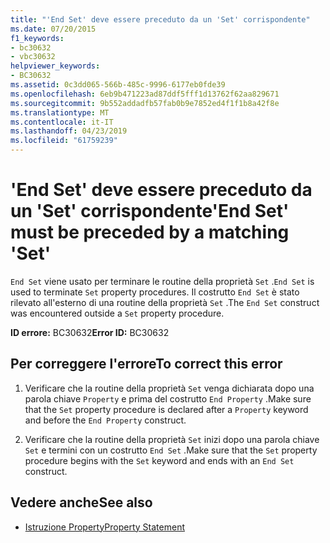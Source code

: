```yaml
---
title: "'End Set' deve essere preceduto da un 'Set' corrispondente"
ms.date: 07/20/2015
f1_keywords:
- bc30632
- vbc30632
helpviewer_keywords:
- BC30632
ms.assetid: 0c3dd065-566b-485c-9996-6177eb0fde39
ms.openlocfilehash: 6eb9b471223ad87ddf5fff1d13762f62aa829671
ms.sourcegitcommit: 9b552addadfb57fab0b9e7852ed4f1f1b8a42f8e
ms.translationtype: MT
ms.contentlocale: it-IT
ms.lasthandoff: 04/23/2019
ms.locfileid: "61759239"
---
```

# <a name="end-set-must-be-preceded-by-a-matching-set"></a><span data-ttu-id="f650e-102">'End Set' deve essere preceduto da un 'Set' corrispondente</span><span class="sxs-lookup"><span data-stu-id="f650e-102">'End Set' must be preceded by a matching 'Set'</span></span>
<span data-ttu-id="f650e-103">`End Set` viene usato per terminare le routine della proprietà `Set` .</span><span class="sxs-lookup"><span data-stu-id="f650e-103">`End Set` is used to terminate `Set` property procedures.</span></span> <span data-ttu-id="f650e-104">Il costrutto `End Set` è stato rilevato all'esterno di una routine della proprietà `Set` .</span><span class="sxs-lookup"><span data-stu-id="f650e-104">The `End Set` construct was encountered outside a `Set` property procedure.</span></span>  
  
 <span data-ttu-id="f650e-105">**ID errore:** BC30632</span><span class="sxs-lookup"><span data-stu-id="f650e-105">**Error ID:** BC30632</span></span>  
  
## <a name="to-correct-this-error"></a><span data-ttu-id="f650e-106">Per correggere l'errore</span><span class="sxs-lookup"><span data-stu-id="f650e-106">To correct this error</span></span>  
  
1. <span data-ttu-id="f650e-107">Verificare che la routine della proprietà `Set` venga dichiarata dopo una parola chiave `Property` e prima del costrutto `End Property` .</span><span class="sxs-lookup"><span data-stu-id="f650e-107">Make sure that the `Set` property procedure is declared after a `Property` keyword and before the `End Property` construct.</span></span>  
  
2. <span data-ttu-id="f650e-108">Verificare che la routine della proprietà `Set` inizi dopo una parola chiave `Set` e termini con un costrutto `End Set` .</span><span class="sxs-lookup"><span data-stu-id="f650e-108">Make sure that the `Set` property procedure begins with the `Set` keyword and ends with an `End Set` construct.</span></span>  
  
## <a name="see-also"></a><span data-ttu-id="f650e-109">Vedere anche</span><span class="sxs-lookup"><span data-stu-id="f650e-109">See also</span></span>

- [<span data-ttu-id="f650e-110">Istruzione Property</span><span class="sxs-lookup"><span data-stu-id="f650e-110">Property Statement</span></span>](../../visual-basic/language-reference/statements/property-statement.md)
